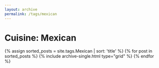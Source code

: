 ```yaml
---
layout: archive
permalink: /tags/mexican
---
```


# Cuisine: Mexican

<div class="tiles">
{% assign sorted_posts = site.tags.Mexican | sort: 'title' %}
{% for post in sorted_posts %}
  {% include archive-single.html type="grid" %}
{% endfor %}
</div><!-- /.tiles -->
